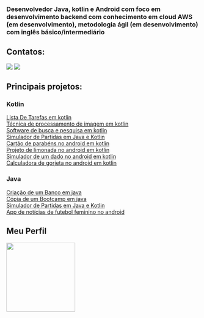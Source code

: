 ### Desenvolvedor Java, kotlin e Android com foco em desenvolvimento backend com conhecimento em cloud AWS (em desenvolvimento), metodologia ágil (em desenvolvimento) com inglês básico/intermediário

## Contatos:
<a href="https://www.linkedin.com/in/wellingtonhcs/" alt="linkedin" target="_blank"> 
<img src="https://img.shields.io/badge/LinkedIn-0077B5?style=for-the-badge&logo=linkedin&logoColor=white"></a>

<a href="mailto:wellingtonhiago2.0@gmail.com" alt="gmail" target="_blank">
<img src="https://img.shields.io/badge/Gmail-D14836?style=for-the-badge&logo=gmail&logoColor=white" /></a>

## Principais projetos:
### Kotlin
[Lista De Tarefas em kotlin](https://github.com/wellingtonhiago/ListaDeTarefasJetbrains/tree/main)
<br/> [Técnica de processamento de imagem em kotlin](https://github.com/wellingtonhiago/Seam-Carving-Kotlin/tree/main)
<br/> [Software de busca e pesquisa em kotlin](https://github.com/wellingtonhiago/Motor-de-busca)
<br/> [Simulador de Partidas em Java e Kotlin](https://github.com/wellingtonhiago/Sportheca-Simulador-Partidas)
<br/> [Cartão de parabéns no android em kotlin](https://github.com/wellingtonhiago/Android-Happy-Birthday)
<br/> [Projeto de limonada no android em kotlin](https://github.com/wellingtonhiago/android-basics-kotlin-lemonade-app)
<br/> [Simulador de um dado no android em kotlin](https://github.com/wellingtonhiago/Android-Dice-Roller)
<br/> [Calculadora de gorjeta no android em kotlin](https://github.com/wellingtonhiago/Android-Tip-Time)
### Java
[Criação de um Banco em java](https://github.com/wellingtonhiago/Projeto-Banco-Digital-Innovation-One)
<br/> [Cópia de um Bootcamp em java](https://github.com/wellingtonhiago/Projeto-Copia-Bootcamp-Digital-Innovation-One)
<br/> [Simulador de Partidas em Java e Kotlin](https://github.com/wellingtonhiago/Sportheca-Simulador-Partidas)
<br/> [App de notícias de futebol feminino no android](https://github.com/wellingtonhiago/Soccer-News-Original)

## Meu Perfil
<div>
  <img height="180em" src="https://github-readme-stats.vercel.app/api/top-langs/?username=wellingtonhiago&layout=compact&langs_count=7&theme=tokyonight"/>
</div>
